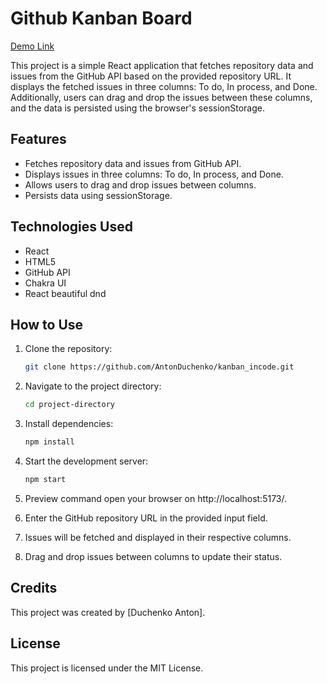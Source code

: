 # Github Kanban Board

[Demo Link]()

This project is a simple React application that fetches repository data and issues from the GitHub API based on the provided repository URL. It displays the fetched issues in three columns: To do, In process, and Done. Additionally, users can drag and drop the issues between these columns, and the data is persisted using the browser's sessionStorage.

## Features

- Fetches repository data and issues from GitHub API.
- Displays issues in three columns: To do, In process, and Done.
- Allows users to drag and drop issues between columns.
- Persists data using sessionStorage.

## Technologies Used

- React
- HTML5
- GitHub API
- Chakra UI
- React beautiful dnd

## How to Use

1. Clone the repository:

    ```bash
    git clone https://github.com/AntonDuchenko/kanban_incode.git
    ```

2. Navigate to the project directory:

    ```bash
    cd project-directory
    ```

3. Install dependencies:

    ```bash
    npm install
    ```

4. Start the development server:

    ```bash
    npm start
    ```

5. Preview command open your browser on http://localhost:5173/.

6. Enter the GitHub repository URL in the provided input field.

7. Issues will be fetched and displayed in their respective columns.

8. Drag and drop issues between columns to update their status.


## Credits

This project was created by [Duchenko Anton].

## License

This project is licensed under the MIT License.


